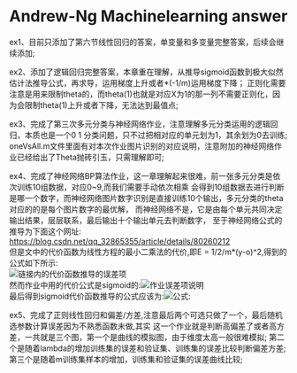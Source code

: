 ﻿# Andrew-Ng Machinelearning answer  

  ex1、目前只添加了第六节线性回归的答案，单变量和多变量完整答案，后续会继续添加;  

  ex2、添加了逻辑回归完整答案，本章重在理解，从推导sigmoid函数到极大似然估计法推导公式，再求导，运用梯度上升或者*(-1/m)运用梯度下降；
正则化需要注意是用来限制theta的，而theta(1)也就是对应X为1的那一列不需要正则化，因为会限制theta(1)上升或者下降，无法达到最值点;  
  
  ex3、完成了第三次多元分类与神经网络作业，注意理解多元分类运用的逻辑回归，本质也是一个0 1 分类问题，只不过把相对应的单元划为1，其余划为0去训练;
oneVsAll.m文件里面有对本次作业图片识别的对应说明，注意附加的神经网络作业已经给出了Theta抛砖引玉，只需理解即可;  
  
 ex4、完成了神经网络BP算法作业，这一章理解起来很难，前一张多元分类是依次训练10组数据，对应0~9,而我们需要手动依次相乘
会得到10组数据去进行判断是哪一个数字，而神经网络图片数字识别是直接训练10个输出，多元分类的theta对应的的是每个图片数字的最优解，
而神经网络不是，它是由每个单元共同决定输出结果，层层联系，最后输出十个输出单元去判断数字，
至于神经网络公式的推导为下面这个网址: https://blog.csdn.net/qq_32865355/article/details/80260212  
    但是文中的代价函数为线性方程的最小二乘法的代价,即E = 1/2/m*(y-o)^2,得到的公式如下所示:  
![链接内的代价函数推导的误差项](https://s2.ax1x.com/2019/07/18/ZX72iq.png)  
然而作业中用的代价公式是sigmoid的:![作业误差项说明](https://s2.ax1x.com/2019/07/18/ZX7fzT.jpg)  
最后得到sigmoid代价函数推导的公式应该为:![公式:](https://s2.ax1x.com/2019/07/18/ZX7ixU.jpg)   
  
ex5、完成了正则线性回归和偏差/方差,注意最后两个可选只做了一个，最后随机选参数计算误差因为不熟悉函数未做,其实
这一个作业就是判断高偏差了或者高方差，一共就是三个图，第一个是曲线的模拟图，由于维度太高一般很难模拟;
第二个是随着lambda的增加训练集的误差和验证集、训练集的误差比较判断偏差方差;第三个是随着m训练集样本的增加，训练集和验证集的误差曲线比较;



